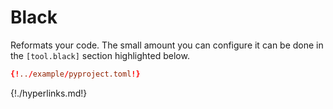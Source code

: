 # Black
Reformats your code. The small amount you can configure it can be done in the `[tool.black]` section highlighted below.

```toml hl_lines="57 58 59 60 61 62 63 64 65 66 67 68"
{!../example/pyproject.toml!}
```

{!./hyperlinks.md!}
